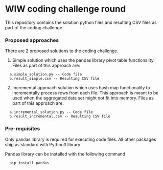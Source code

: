 # WIW coding challenge round
This repository contains the solution python files and resulting CSV files
as part of the coding challenge.

### Proposed approaches

There are 2 proposed solutions to the coding challenge.

1. Simple solution which uses the pandas library pivot table functionality.
Files as part of this approach are:

```
  a.simple_solution.py -- Code file
  b.result_simple.csv -- Resulting CSV file
```
2. Incremental approach solution which uses hash map functionality to incrementally process rows from each file.
   This approach is meant to be used when the aggregated data set might not fit into memory.
Files as part of this approach are:

```
  a.incremental_solution.py -- Code file
  b.result_incremental.csv -- Resulting CSV file
```

### Pre-requisites

Only pandas library is required for executing code files. All other packages ship as standard with Python3 library

Pandas library can be installed with the following command

```
  pip install pandas
```

